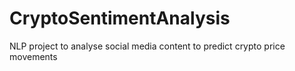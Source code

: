 # CryptoSentimentAnalysis
NLP project to analyse social media content to predict crypto price movements